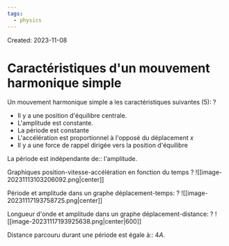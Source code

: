 ```yaml
---
tags:
  - physics
---
```

Created: 2023-11-08

# Caractéristiques d'un mouvement harmonique simple
Un mouvement harmonique simple a les caractéristiques suivantes (5):
?
- Il y a une position d'équilibre centrale.
- L'amplitude est constante.
- La période est constante
- L'accélération est proportionnel à l'opposé du déplacement $x$
- Il y a une force de rappel dirigée vers la position d'équilibre
<!--SR:!2024-03-23,32,230-->

La période est indépendante de:: l'amplitude.
<!--SR:!2024-07-14,125,210-->

Graphiques position-vitesse-accélération en fonction du temps
?
![[image-20231113103206092.png|center]]
<!--SR:!2024-06-01,122,250-->

Période et amplitude dans un graphe déplacement-temps:
?
![[image-20231117193758725.png|center]]
<!--SR:!2024-04-30,89,226-->

Longueur d'onde et amplitude dans un graphe déplacement-distance:
?
![[image-20231117193925638.png|center|600]]
<!--SR:!2024-03-17,70,244-->

Distance parcouru durant une période est égale à:: $4A$.
<!--SR:!2024-03-16,38,244-->

